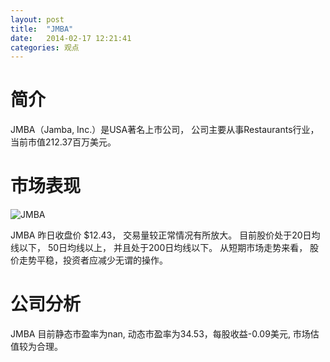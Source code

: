 ```yaml
---
layout: post
title:  "JMBA"
date:   2014-02-17 12:21:41
categories: 观点
---
```


# 简介
JMBA（Jamba, Inc.）是USA著名上市公司，
公司主要从事Restaurants行业，当前市值212.37百万美元。

# 市场表现

![JMBA](http://finviz.com/chart.ashx?t=JMBA&ty=c&ta=1&p=d&s=l)

JMBA 昨日收盘价 $12.43，
交易量较正常情况有所放大。
目前股价处于20日均线以下，
50日均线以上，
并且处于200日均线以下。
从短期市场走势来看，
股价走势平稳，投资者应减少无谓的操作。

# 公司分析
JMBA 目前静态市盈率为nan, 动态市盈率为34.53，每股收益-0.09美元,
市场估值较为合理。

